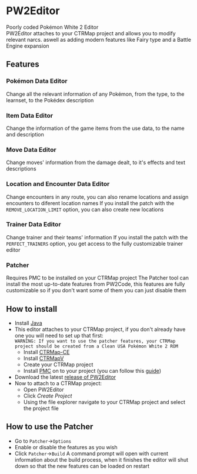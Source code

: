 # PW2Editor
Poorly coded Pokémon White 2 Editor  
PW2Editor attaches to your CTRMap project and allows you to modify relevant narcs. aswell as adding modern features like Fairy type and a Battle Engine expansion

## Features
### Pokémon Data Editor
Change all the relevant information of any Pokémon, from the type, to the learnset, to the Pokédex description
### Item Data Editor
Change the information of the game items from the use data, to the name and description
### Move Data Editor
Change moves' information from the damage dealt, to it's effects and text descriptions
### Location and Encounter Data Editor
Change encounters in any route, you can also rename locations and assign encounters to diferent location names
If you install the patch with the ``REMOVE_LOCATION_LIMIT`` option, you can also create new locations
### Trainer Data Editor
Change trainer and their teams' information
If you install the patch with the ``PERFECT_TRAINERS`` option, you get access to the fully customizable trainer editor
### Patcher
Requires PMC to be installed on your CTRMap project
The Patcher tool can install the most up-to-date features from PW2Code, this features are fully customizable so if you don't want some of them you can just disable them

## How to install
- Install [Java](https://www.java.com/es/download/manual.jsp)
- This editor attaches to your CTRMap project, if you don't already have one you will need to set up that first:  
``WARNING: If you want to use the patcher features, your CTRMap project should be created from a Clean USA Pokémon White 2 ROM``  
  - Install [CTRMap-CE](https://github.com/ds-pokemon-hacking/CTRMap-CE/releases)
  - Install [CTRMapV](https://github.com/ds-pokemon-hacking/CTRMapV/releases)
  - Create your CTRMap project
  - Install [PMC](https://github.com/ds-pokemon-hacking/PMC/releases) on to your project (you can follow this [guide](https://ds-pokemon-hacking.github.io/docs/generation-v/guides/bw_b2w2-code_injection/#setting-up-the-environment))
- Download the latest [release of PW2Editor](https://github.com/Paideieitor/PW2Editor/releases)
- Now to attach to a CTRMap project:
  - Open PW2Editor
  - Click *Create Project*
  - Using the file explorer navigate to your CTRMap project and select the project file

## How to use the Patcher
- Go to ``Patcher``->``Options``
- Enable or disable the features as you wish
- Click ``Patcher``->``Build``
A command prompt will open with current information about the build process, when it finishes the editor will shut down so that the new features can be loaded on restart
